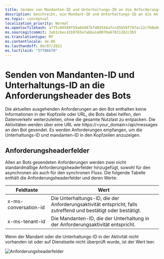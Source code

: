 ```yaml
---
title: Senden von Mandanten-ID und Unterhaltungs-ID an die Anforderungsheader des Bots
description: beschreibt, wie Mandant-ID und Unterhaltungs-ID an die Anforderungsheader des Bots gesendet werden.
ms.topic: conceptual
localization_priority: Normal
ms.openlocfilehash: a775c09589f59a6d487bf403544afccd5b59f797ac12cf60a9deb1fc2de16644
ms.sourcegitcommit: 3ab1cbec41b9783a7abba1e0870a67831282c3b5
ms.translationtype: MT
ms.contentlocale: de-DE
ms.lasthandoff: 08/07/2021
ms.locfileid: "57706670"
---
```

# <a name="send-tenant-id-and-conversation-id-to-the-request-headers-of-the-bot"></a>Senden von Mandanten-ID und Unterhaltungs-ID an die Anforderungsheader des Bots

Die aktuellen ausgehenden Anforderungen an den Bot enthalten keine Informationen in der Kopfzeile oder URL, die Bots dabei helfen, den Datenverkehr weiterzuleiten, ohne die gesamte Nutzlast zu entpacken. Die Aktivitäten werden über eine URL wie https://<your_domain>/api/messages an den Bot gesendet. Es werden Anforderungen empfangen, um die Unterhaltungs-ID und mandanten-ID in den Kopfzeilen anzuzeigen.

## <a name="request-header-fields"></a>Anforderungsheaderfelder

Allen an Bots gesendeten Anforderungen werden zwei nicht standardmäßige Anforderungsheaderfelder hinzugefügt, sowohl für den asynchronen als auch für den synchronen Fluss. Die folgende Tabelle enthält die Anforderungsheaderfelder und deren Werte:

| Feldtaste | Wert |
|----------------|-----------------|
| x-ms-conversation-id | Die Unterhaltungs-ID, die der Anforderungsaktivität entspricht, falls zutreffend und bestätigt oder bestätigt. |
| x-ms-tenant-id | Die Mandanten-ID, die der Unterhaltung in der Anforderungsaktivität entspricht. |

Wenn der Mandant oder die Unterhaltungs-ID in der Aktivität nicht vorhanden ist oder auf Dienstseite nicht überprüft wurde, ist der Wert leer.

![Anforderungsheaderfelder](~/assets/images/bots/requestheaderfields.png)
